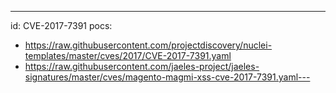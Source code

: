 ---
id: CVE-2017-7391
pocs:
  - https://raw.githubusercontent.com/projectdiscovery/nuclei-templates/master/cves/2017/CVE-2017-7391.yaml
  - https://raw.githubusercontent.com/jaeles-project/jaeles-signatures/master/cves/magento-magmi-xss-cve-2017-7391.yaml---
